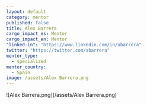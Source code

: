 ```yaml
---
layout: default
category: mentor
published: false
title: Alex Barrera
cargo_impact_es: Mentor
cargo_impact_en: Mentor
"linked-in": "https://www.linkedin.com/in/abarrera"
twitter: "https://twitter.com/abarrera"
mentor_type: 
  - specialized
mentor_country: 
  - Spain
image: /assets/Alex Barrera.png
---
```


![Alex Barrera.png](/assets/Alex Barrera.png)